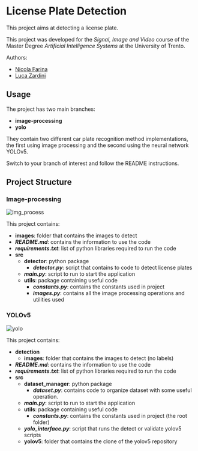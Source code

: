 # License Plate Detection
This project aims at detecting a license plate.

This project was developed for the *Signal, Image and Video* course of the Master Degree *Artificial Intelligence Systems* at the University of Trento.

Authors:
* [Nicola Farina](https://github.com/nicola-farina)
* [Luca Zardini](https://github.com/lucaZardini)

## Usage
The project has two main branches:

* **image-processing**
* **yolo**

They contain two different car plate recognition method implementations, the first using image processing and the second using the neural network YOLOv5. 

Switch to your branch of interest and follow the README instructions.

## Project Structure

### Image-processing
![img_process](https://user-images.githubusercontent.com/50495055/152204482-3466838e-156f-4e48-8675-5dfc7b0d2eac.png)

This project contains:
* **images**: folder that contains the images to detect
* **_README.md_**: contains the information to use the code
* **_requirements.txt_**: list of python libraries required to run the code
* **src**
  * **detector**: python package
    * **_detector.py_**: script that contains to code to detect license plates
  * **_main.py_**: script to run to start the application
  * **utils**: package containing useful code
    * **_constants.py_**: contains the constants used in project
    * **_images.py_**: contains all the image processing operations and utilities used  

### YOLOv5
![yolo](https://user-images.githubusercontent.com/50495055/152206670-0fff1b71-424b-4221-b4b8-1c1026d6e24d.png)

This project contains:
* **detection**
  * **images**: folder that contains the images to detect (no labels)
* **_README.md_**: contains the information to use the code
* **_requirements.txt_**: list of python libraries required to run the code
* **src**
  * **dataset_manager**: python package
    * **_dataset.py_**: contains code to organize dataset with some useful operation.
  * **_main.py_**: script to run to start the application
  * **utils**: package containing useful code
    * **_constants.py_**: contains the constants used in project (the root folder)
  * **_yolo_interface.py_**: script that runs the detect or validate yolov5 scripts
  * **yolov5**: folder that contains the clone of the yolov5 repository

